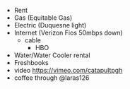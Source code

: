 - Rent
- Gas (Equitable Gas)
- Electric (Duquesne light)
- Internet (Verizon Fios 50mbps down)
  - cable
    - HBO
- Water/Water Cooler rental
- Freshbooks 
- video https://vimeo.com/catapultpgh
- coffee through @laras126
